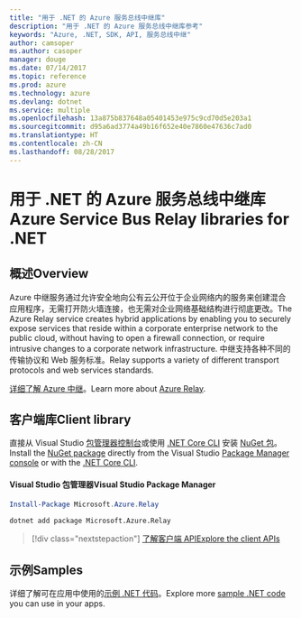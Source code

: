```yaml
---
title: "用于 .NET 的 Azure 服务总线中继库"
description: "用于 .NET 的 Azure 服务总线中继库参考"
keywords: "Azure, .NET, SDK, API, 服务总线中继"
author: camsoper
ms.author: casoper
manager: douge
ms.date: 07/14/2017
ms.topic: reference
ms.prod: azure
ms.technology: azure
ms.devlang: dotnet
ms.service: multiple
ms.openlocfilehash: 13a875b837648a05401453e975c9cd70d5e203a1
ms.sourcegitcommit: d95a6ad3774a49b16f652e40e7860e47636c7ad0
ms.translationtype: HT
ms.contentlocale: zh-CN
ms.lasthandoff: 08/28/2017
---
```

# <a name="azure-service-bus-relay-libraries-for-net"></a><span data-ttu-id="78e39-104">用于 .NET 的 Azure 服务总线中继库</span><span class="sxs-lookup"><span data-stu-id="78e39-104">Azure Service Bus Relay libraries for .NET</span></span>

## <a name="overview"></a><span data-ttu-id="78e39-105">概述</span><span class="sxs-lookup"><span data-stu-id="78e39-105">Overview</span></span>

<span data-ttu-id="78e39-106">Azure 中继服务通过允许安全地向公有云公开位于企业网络内的服务来创建混合应用程序，无需打开防火墙连接，也无需对企业网络基础结构进行彻底更改。</span><span class="sxs-lookup"><span data-stu-id="78e39-106">The Azure Relay service creates hybrid applications by enabling you to securely expose services that reside within a corporate enterprise network to the public cloud, without having to open a firewall connection, or require intrusive changes to a corporate network infrastructure.</span></span> <span data-ttu-id="78e39-107">中继支持各种不同的传输协议和 Web 服务标准。</span><span class="sxs-lookup"><span data-stu-id="78e39-107">Relay supports a variety of different transport protocols and web services standards.</span></span>
          
<span data-ttu-id="78e39-108">[详细了解 Azure 中继](https://docs.microsoft.com/en-us/azure/service-bus-relay/relay-what-is-it)。</span><span class="sxs-lookup"><span data-stu-id="78e39-108">Learn more about [Azure Relay](https://docs.microsoft.com/en-us/azure/service-bus-relay/relay-what-is-it).</span></span>

## <a name="client-library"></a><span data-ttu-id="78e39-109">客户端库</span><span class="sxs-lookup"><span data-stu-id="78e39-109">Client library</span></span>

<span data-ttu-id="78e39-110">直接从 Visual Studio [包管理器控制台][PackageManager]或使用 [.NET Core CLI][DotNetCLI] 安装 [NuGet 包](https://www.nuget.org/packages/Microsoft.Azure.Relay)。</span><span class="sxs-lookup"><span data-stu-id="78e39-110">Install the [NuGet package](https://www.nuget.org/packages/Microsoft.Azure.Relay) directly from the Visual Studio [Package Manager console][PackageManager] or with the [.NET Core CLI][DotNetCLI].</span></span>

#### <a name="visual-studio-package-manager"></a><span data-ttu-id="78e39-111">Visual Studio 包管理器</span><span class="sxs-lookup"><span data-stu-id="78e39-111">Visual Studio Package Manager</span></span>

```powershell
Install-Package Microsoft.Azure.Relay
```

```bash
dotnet add package Microsoft.Azure.Relay
```

> [!div class="nextstepaction"]
> [<span data-ttu-id="78e39-112">了解客户端 API</span><span class="sxs-lookup"><span data-stu-id="78e39-112">Explore the client APIs</span></span>](/dotnet/api/overview/azure/relay/client)

## <a name="samples"></a><span data-ttu-id="78e39-113">示例</span><span class="sxs-lookup"><span data-stu-id="78e39-113">Samples</span></span>

<span data-ttu-id="78e39-114">详细了解可在应用中使用的[示例 .NET 代码](https://azure.microsoft.com/resources/samples/?platform=dotnet)。</span><span class="sxs-lookup"><span data-stu-id="78e39-114">Explore more [sample .NET code](https://azure.microsoft.com/resources/samples/?platform=dotnet) you can use in your apps.</span></span>

[PackageManager]: https://docs.microsoft.com/nuget/tools/package-manager-console
[DotNetCLI]: https://docs.microsoft.com/en-us/dotnet/core/tools/dotnet-add-package